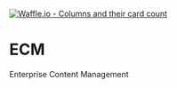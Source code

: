 [![Waffle.io - Columns and their card count](https://badge.waffle.io/jawaharponnuthurai/ECM.png?columns=all)](https://waffle.io/jawaharponnuthurai/ECM?utm_source=badge)
# ECM
Enterprise Content Management
